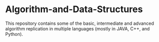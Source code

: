 # Algorithm-and-Data-Structures
This repository contains some of the basic, intermediate and advanced algorithm replication in multiple languages (mostly in JAVA, C++, and Python). 
